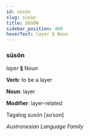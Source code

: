 ```yaml
---
id: süsön
slug: süsön
title: SÜSÖN
sidebar_position: 400
hoverText: layer § Noun
---
```


### süsön

*layer* **§** Noun

**Verb**: to be a layer

**Noun**: layer

**Modifier**: layer-related

Tagalog susón [sʊˈson]

*Austronesian Language Family*